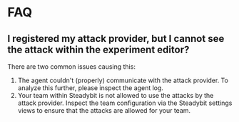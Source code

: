 # FAQ

## I registered my attack provider, but I cannot see the attack within the experiment editor?

There are two common issues causing this:

1. The agent couldn't (properly) communicate with the attack provider. To analyze this further, please inspect the agent log.
2. Your team within Steadybit is not allowed to use the attacks by the attack provider. Inspect the team configuration via the Steadybit settings views to
   ensure that the attacks are allowed for your team.
